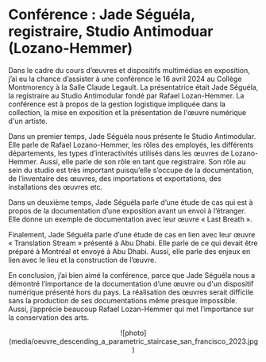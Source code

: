 # Conférence : Jade Séguéla, registraire, Studio Antimoduar (Lozano-Hemmer)
Dans le cadre du cours d’œuvres et dispositifs multimédias en exposition, j’ai eu la chance d’assister à une conférence le 16 avril 2024 au Collège Montmorency à la Salle Claude Legault. La présentatrice était Jade Séguéla, la registraire au Studio Antimodular fondé par Rafael Lozan-Hemmer. La conférence est à propos de la gestion logistique impliquée dans la collection, la mise en exposition et la présentation de l'œuvre numérique d'un artiste.


Dans un premier temps, Jade Séguéla nous présente le Studio Antimodular. Elle parle de Rafael Lozano-Hemmer, les rôles des employés, les différents départements, les types d’interactivités utilisés dans les œuvres de Lozano-Hemmer. Aussi, elle parle de son rôle en tant que registraire. Son rôle au sein du studio est très important puisqu’elle s’occupe de la documentation, de l’inventaire des œuvres, des importations et exportations, des installations des œuvres etc.

Dans un deuxième temps, Jade Séguéla parle d’une étude de cas qui est à propos de la documentation d’une exposition avant un envoi à l’étranger. Elle donne un exemple de documentation avec leur œuvre « Last Breath ».
 
Finalement, Jade Séguéla parle d’une étude de cas en lien avec leur œuvre « Translation Stream » présenté à Abu Dhabi. Elle parle de ce qui devait être préparé à Montréal et envoyé à Abu Dhabi. Aussi, elle parle des enjeux en lien avec le lieu et la construction de l’œuvre.


En conclusion, j’ai bien aimé la conférence, parce que Jade Séguéla nous a démontré l’importance de la documentation d’une œuvre ou d'un dispositif numérique présenté hors du pays. La réalisation des œuvres serait difficile sans la production de ses documentations même presque impossible. Aussi, j’apprécie beaucoup Rafael Lozan-Hemmer qui met l’importance sur la conservation des arts.
<p align="center">
![photo](media/oeuvre_descending_a_parametric_staircase_san_francisco_2023.jpg)
</p>
